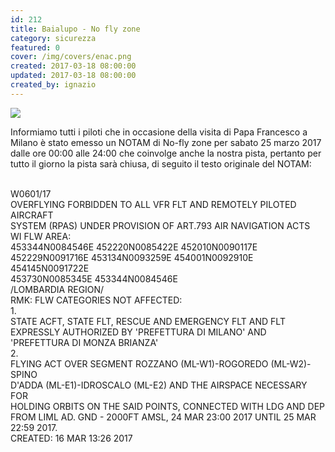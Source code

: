 ```yaml
---
id: 212
title: Baialupo - No fly zone
category: sicurezza
featured: 0
cover: /img/covers/enac.png
created: 2017-03-18 08:00:00
updated: 2017-03-18 08:00:00
created_by: ignazio
---
```


<img class="float-start mr-3 max-w-[250px]" src="/img/stories/2017-03-27-notam-papa.png"/>

Informiamo tutti i piloti che in occasione della visita di Papa Francesco a Milano è stato emesso un NOTAM di No-fly zone per sabato 25 marzo 2017 dalle ore 00:00 alle 24:00 che coinvolge anche la nostra pista, pertanto per tutto il giorno la pista sarà chiusa, di seguito il testo originale del NOTAM:<br/>
<br/>

<div class="grid grid-cols-1 gap-y-1">
    <div class="font-semibold text-orange-500">W0601/17</div>
    <div>OVERFLYING FORBIDDEN TO ALL VFR FLT AND REMOTELY PILOTED AIRCRAFT</div>
    <div>SYSTEM (RPAS) UNDER PROVISION OF ART.793 AIR NAVIGATION ACTS</div>
    <div>WI FLW AREA:</div>
    <div>453344N0084546E 452220N0085422E 452010N0090117E</div>
    <div>452229N0091716E 453134N0093259E 454001N0092910E 454145N0091722E</div>
    <div>453730N0085345E 453344N0084546E</div>
    <div>/LOMBARDIA REGION/</div>
    <div>RMK: FLW CATEGORIES NOT AFFECTED:</div>
    <div class="grid grid-cols-[auto,1fr]">
        <div class="mr-4">1. </div>
        <div>STATE ACFT, STATE FLT, RESCUE AND EMERGENCY FLT AND FLT<br>
             EXPRESSLY AUTHORIZED BY 'PREFETTURA DI MILANO' AND 'PREFETTURA DI MONZA BRIANZA'
        </div>
    </div>
    <div class="grid grid-cols-[auto,1fr]">
        <div class="mr-4">2. </div>
        <div>FLYING ACT OVER SEGMENT ROZZANO (ML-W1)-ROGOREDO (ML-W2)-SPINO<br>
             D'ADDA (ML-E1)-IDROSCALO (ML-E2) AND THE AIRSPACE NECESSARY FOR<br>
             HOLDING ORBITS ON THE SAID POINTS, CONNECTED WITH LDG AND DEP<br>
             FROM LIML AD. GND - 2000FT AMSL, 24 MAR 23:00 2017 UNTIL 25 MAR 22:59 2017.<br>
             CREATED: 16 MAR 13:26 2017
        </div>
    </div>
</div>
